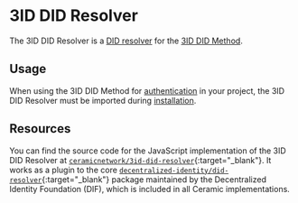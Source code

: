 # 3ID DID Resolver

The 3ID DID Resolver is a [DID resolver](../../learn/glossary.md#did-resolver) for the [3ID DID Method](./method.md).

## Usage

When using the 3ID DID Method for [authentication](../../build/javascript/authentication.md) in your project, the 3ID DID Resolver must be imported during [installation](../../build/javascript/installation.md).

## Resources

You can find the source code for the JavaScript implementation of the 3ID DID Resolver at [`ceramicnetwork/3id-did-resolver`](https://github.com/ceramicnetwork/js-ceramic/tree/develop/packages/3id-did-resolver){:target="\_blank"}. It works as a plugin to the core [`decentralized-identity/did-resolver`](https://github.com/decentralized-identity/did-resolver){:target="\_blank"} package maintained by the Decentralized Identity Foundation (DIF), which is included in all Ceramic implementations.
